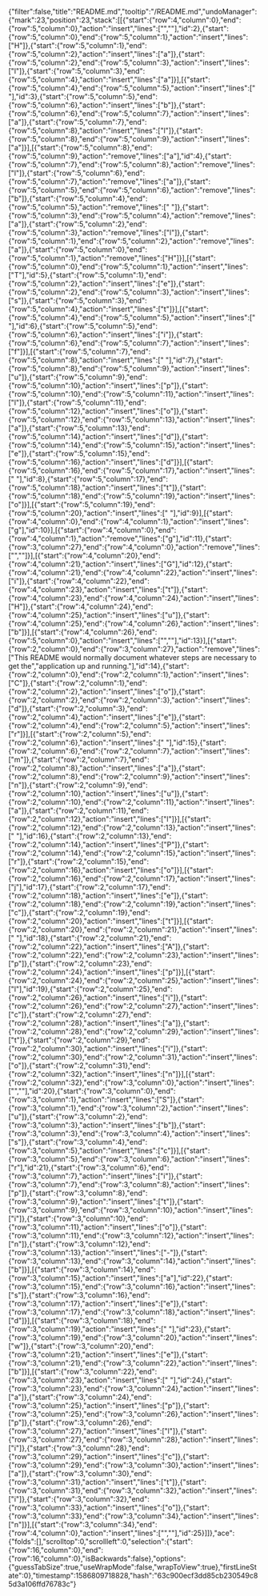 {"filter":false,"title":"README.md","tooltip":"/README.md","undoManager":{"mark":23,"position":23,"stack":[[{"start":{"row":4,"column":0},"end":{"row":5,"column":0},"action":"insert","lines":["",""],"id":2},{"start":{"row":5,"column":0},"end":{"row":5,"column":1},"action":"insert","lines":["H"]},{"start":{"row":5,"column":1},"end":{"row":5,"column":2},"action":"insert","lines":["a"]},{"start":{"row":5,"column":2},"end":{"row":5,"column":3},"action":"insert","lines":["l"]},{"start":{"row":5,"column":3},"end":{"row":5,"column":4},"action":"insert","lines":["a"]}],[{"start":{"row":5,"column":4},"end":{"row":5,"column":5},"action":"insert","lines":[" "],"id":3},{"start":{"row":5,"column":5},"end":{"row":5,"column":6},"action":"insert","lines":["b"]},{"start":{"row":5,"column":6},"end":{"row":5,"column":7},"action":"insert","lines":["a"]},{"start":{"row":5,"column":7},"end":{"row":5,"column":8},"action":"insert","lines":["l"]},{"start":{"row":5,"column":8},"end":{"row":5,"column":9},"action":"insert","lines":["a"]}],[{"start":{"row":5,"column":8},"end":{"row":5,"column":9},"action":"remove","lines":["a"],"id":4},{"start":{"row":5,"column":7},"end":{"row":5,"column":8},"action":"remove","lines":["l"]},{"start":{"row":5,"column":6},"end":{"row":5,"column":7},"action":"remove","lines":["a"]},{"start":{"row":5,"column":5},"end":{"row":5,"column":6},"action":"remove","lines":["b"]},{"start":{"row":5,"column":4},"end":{"row":5,"column":5},"action":"remove","lines":[" "]},{"start":{"row":5,"column":3},"end":{"row":5,"column":4},"action":"remove","lines":["a"]},{"start":{"row":5,"column":2},"end":{"row":5,"column":3},"action":"remove","lines":["l"]},{"start":{"row":5,"column":1},"end":{"row":5,"column":2},"action":"remove","lines":["a"]},{"start":{"row":5,"column":0},"end":{"row":5,"column":1},"action":"remove","lines":["H"]}],[{"start":{"row":5,"column":0},"end":{"row":5,"column":1},"action":"insert","lines":["T"],"id":5},{"start":{"row":5,"column":1},"end":{"row":5,"column":2},"action":"insert","lines":["e"]},{"start":{"row":5,"column":2},"end":{"row":5,"column":3},"action":"insert","lines":["s"]},{"start":{"row":5,"column":3},"end":{"row":5,"column":4},"action":"insert","lines":["t"]}],[{"start":{"row":5,"column":4},"end":{"row":5,"column":5},"action":"insert","lines":[" "],"id":6},{"start":{"row":5,"column":5},"end":{"row":5,"column":6},"action":"insert","lines":["i"]},{"start":{"row":5,"column":6},"end":{"row":5,"column":7},"action":"insert","lines":["f"]}],[{"start":{"row":5,"column":7},"end":{"row":5,"column":8},"action":"insert","lines":[" "],"id":7},{"start":{"row":5,"column":8},"end":{"row":5,"column":9},"action":"insert","lines":["u"]},{"start":{"row":5,"column":9},"end":{"row":5,"column":10},"action":"insert","lines":["p"]},{"start":{"row":5,"column":10},"end":{"row":5,"column":11},"action":"insert","lines":["l"]},{"start":{"row":5,"column":11},"end":{"row":5,"column":12},"action":"insert","lines":["o"]},{"start":{"row":5,"column":12},"end":{"row":5,"column":13},"action":"insert","lines":["a"]},{"start":{"row":5,"column":13},"end":{"row":5,"column":14},"action":"insert","lines":["d"]},{"start":{"row":5,"column":14},"end":{"row":5,"column":15},"action":"insert","lines":["e"]},{"start":{"row":5,"column":15},"end":{"row":5,"column":16},"action":"insert","lines":["d"]}],[{"start":{"row":5,"column":16},"end":{"row":5,"column":17},"action":"insert","lines":[" "],"id":8},{"start":{"row":5,"column":17},"end":{"row":5,"column":18},"action":"insert","lines":["t"]},{"start":{"row":5,"column":18},"end":{"row":5,"column":19},"action":"insert","lines":["o"]}],[{"start":{"row":5,"column":19},"end":{"row":5,"column":20},"action":"insert","lines":[" "],"id":9}],[{"start":{"row":4,"column":0},"end":{"row":4,"column":1},"action":"insert","lines":["g"],"id":10}],[{"start":{"row":4,"column":0},"end":{"row":4,"column":1},"action":"remove","lines":["g"],"id":11},{"start":{"row":3,"column":27},"end":{"row":4,"column":0},"action":"remove","lines":["",""]}],[{"start":{"row":4,"column":20},"end":{"row":4,"column":21},"action":"insert","lines":["G"],"id":12},{"start":{"row":4,"column":21},"end":{"row":4,"column":22},"action":"insert","lines":["i"]},{"start":{"row":4,"column":22},"end":{"row":4,"column":23},"action":"insert","lines":["t"]},{"start":{"row":4,"column":23},"end":{"row":4,"column":24},"action":"insert","lines":["H"]},{"start":{"row":4,"column":24},"end":{"row":4,"column":25},"action":"insert","lines":["u"]},{"start":{"row":4,"column":25},"end":{"row":4,"column":26},"action":"insert","lines":["b"]}],[{"start":{"row":4,"column":26},"end":{"row":5,"column":0},"action":"insert","lines":["",""],"id":13}],[{"start":{"row":2,"column":0},"end":{"row":3,"column":27},"action":"remove","lines":["This README would normally document whatever steps are necessary to get the","application up and running."],"id":14},{"start":{"row":2,"column":0},"end":{"row":2,"column":1},"action":"insert","lines":["C"]},{"start":{"row":2,"column":1},"end":{"row":2,"column":2},"action":"insert","lines":["o"]},{"start":{"row":2,"column":2},"end":{"row":2,"column":3},"action":"insert","lines":["d"]},{"start":{"row":2,"column":3},"end":{"row":2,"column":4},"action":"insert","lines":["e"]},{"start":{"row":2,"column":4},"end":{"row":2,"column":5},"action":"insert","lines":["r"]}],[{"start":{"row":2,"column":5},"end":{"row":2,"column":6},"action":"insert","lines":[" "],"id":15},{"start":{"row":2,"column":6},"end":{"row":2,"column":7},"action":"insert","lines":["m"]},{"start":{"row":2,"column":7},"end":{"row":2,"column":8},"action":"insert","lines":["a"]},{"start":{"row":2,"column":8},"end":{"row":2,"column":9},"action":"insert","lines":["n"]},{"start":{"row":2,"column":9},"end":{"row":2,"column":10},"action":"insert","lines":["u"]},{"start":{"row":2,"column":10},"end":{"row":2,"column":11},"action":"insert","lines":["a"]},{"start":{"row":2,"column":11},"end":{"row":2,"column":12},"action":"insert","lines":["l"]}],[{"start":{"row":2,"column":12},"end":{"row":2,"column":13},"action":"insert","lines":[" "],"id":16},{"start":{"row":2,"column":13},"end":{"row":2,"column":14},"action":"insert","lines":["P"]},{"start":{"row":2,"column":14},"end":{"row":2,"column":15},"action":"insert","lines":["r"]},{"start":{"row":2,"column":15},"end":{"row":2,"column":16},"action":"insert","lines":["o"]}],[{"start":{"row":2,"column":16},"end":{"row":2,"column":17},"action":"insert","lines":["j"],"id":17},{"start":{"row":2,"column":17},"end":{"row":2,"column":18},"action":"insert","lines":["e"]},{"start":{"row":2,"column":18},"end":{"row":2,"column":19},"action":"insert","lines":["c"]},{"start":{"row":2,"column":19},"end":{"row":2,"column":20},"action":"insert","lines":["t"]}],[{"start":{"row":2,"column":20},"end":{"row":2,"column":21},"action":"insert","lines":[" "],"id":18},{"start":{"row":2,"column":21},"end":{"row":2,"column":22},"action":"insert","lines":["A"]},{"start":{"row":2,"column":22},"end":{"row":2,"column":23},"action":"insert","lines":["p"]},{"start":{"row":2,"column":23},"end":{"row":2,"column":24},"action":"insert","lines":["p"]}],[{"start":{"row":2,"column":24},"end":{"row":2,"column":25},"action":"insert","lines":["l"],"id":19},{"start":{"row":2,"column":25},"end":{"row":2,"column":26},"action":"insert","lines":["i"]},{"start":{"row":2,"column":26},"end":{"row":2,"column":27},"action":"insert","lines":["c"]},{"start":{"row":2,"column":27},"end":{"row":2,"column":28},"action":"insert","lines":["a"]},{"start":{"row":2,"column":28},"end":{"row":2,"column":29},"action":"insert","lines":["t"]},{"start":{"row":2,"column":29},"end":{"row":2,"column":30},"action":"insert","lines":["i"]},{"start":{"row":2,"column":30},"end":{"row":2,"column":31},"action":"insert","lines":["o"]},{"start":{"row":2,"column":31},"end":{"row":2,"column":32},"action":"insert","lines":["n"]}],[{"start":{"row":2,"column":32},"end":{"row":3,"column":0},"action":"insert","lines":["",""],"id":20},{"start":{"row":3,"column":0},"end":{"row":3,"column":1},"action":"insert","lines":["S"]},{"start":{"row":3,"column":1},"end":{"row":3,"column":2},"action":"insert","lines":["u"]},{"start":{"row":3,"column":2},"end":{"row":3,"column":3},"action":"insert","lines":["b"]},{"start":{"row":3,"column":3},"end":{"row":3,"column":4},"action":"insert","lines":["s"]},{"start":{"row":3,"column":4},"end":{"row":3,"column":5},"action":"insert","lines":["c"]}],[{"start":{"row":3,"column":5},"end":{"row":3,"column":6},"action":"insert","lines":["r"],"id":21},{"start":{"row":3,"column":6},"end":{"row":3,"column":7},"action":"insert","lines":["i"]},{"start":{"row":3,"column":7},"end":{"row":3,"column":8},"action":"insert","lines":["p"]},{"start":{"row":3,"column":8},"end":{"row":3,"column":9},"action":"insert","lines":["t"]},{"start":{"row":3,"column":9},"end":{"row":3,"column":10},"action":"insert","lines":["i"]},{"start":{"row":3,"column":10},"end":{"row":3,"column":11},"action":"insert","lines":["o"]},{"start":{"row":3,"column":11},"end":{"row":3,"column":12},"action":"insert","lines":["n"]},{"start":{"row":3,"column":12},"end":{"row":3,"column":13},"action":"insert","lines":["-"]},{"start":{"row":3,"column":13},"end":{"row":3,"column":14},"action":"insert","lines":["b"]}],[{"start":{"row":3,"column":14},"end":{"row":3,"column":15},"action":"insert","lines":["a"],"id":22},{"start":{"row":3,"column":15},"end":{"row":3,"column":16},"action":"insert","lines":["s"]},{"start":{"row":3,"column":16},"end":{"row":3,"column":17},"action":"insert","lines":["e"]},{"start":{"row":3,"column":17},"end":{"row":3,"column":18},"action":"insert","lines":["d"]}],[{"start":{"row":3,"column":18},"end":{"row":3,"column":19},"action":"insert","lines":[" "],"id":23},{"start":{"row":3,"column":19},"end":{"row":3,"column":20},"action":"insert","lines":["w"]},{"start":{"row":3,"column":20},"end":{"row":3,"column":21},"action":"insert","lines":["e"]},{"start":{"row":3,"column":21},"end":{"row":3,"column":22},"action":"insert","lines":["b"]}],[{"start":{"row":3,"column":22},"end":{"row":3,"column":23},"action":"insert","lines":[" "],"id":24},{"start":{"row":3,"column":23},"end":{"row":3,"column":24},"action":"insert","lines":["a"]},{"start":{"row":3,"column":24},"end":{"row":3,"column":25},"action":"insert","lines":["p"]},{"start":{"row":3,"column":25},"end":{"row":3,"column":26},"action":"insert","lines":["p"]},{"start":{"row":3,"column":26},"end":{"row":3,"column":27},"action":"insert","lines":["l"]},{"start":{"row":3,"column":27},"end":{"row":3,"column":28},"action":"insert","lines":["i"]},{"start":{"row":3,"column":28},"end":{"row":3,"column":29},"action":"insert","lines":["c"]},{"start":{"row":3,"column":29},"end":{"row":3,"column":30},"action":"insert","lines":["a"]},{"start":{"row":3,"column":30},"end":{"row":3,"column":31},"action":"insert","lines":["t"]},{"start":{"row":3,"column":31},"end":{"row":3,"column":32},"action":"insert","lines":["i"]},{"start":{"row":3,"column":32},"end":{"row":3,"column":33},"action":"insert","lines":["o"]},{"start":{"row":3,"column":33},"end":{"row":3,"column":34},"action":"insert","lines":["n"]}],[{"start":{"row":3,"column":34},"end":{"row":4,"column":0},"action":"insert","lines":["",""],"id":25}]]},"ace":{"folds":[],"scrolltop":0,"scrollleft":0,"selection":{"start":{"row":16,"column":0},"end":{"row":16,"column":0},"isBackwards":false},"options":{"guessTabSize":true,"useWrapMode":false,"wrapToView":true},"firstLineState":0},"timestamp":1586809718828,"hash":"63c900ecf3dd85cb230549c85d3a106ffd76783c"}